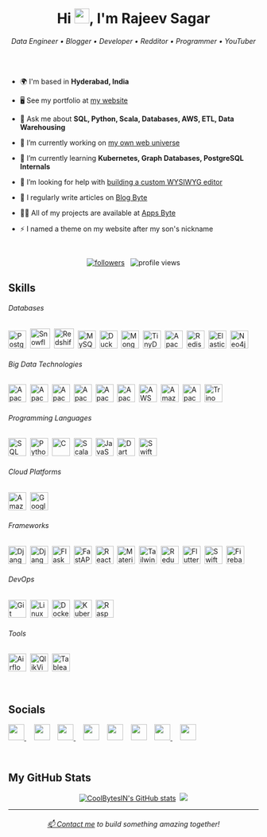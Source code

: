 <h1 align="center">
    Hi <img src="https://user-images.githubusercontent.com/18350557/176309783-0785949b-9127-417c-8b55-ab5a4333674e.gif" alt="" style="height: 30px; width: 30px;">, I'm Rajeev Sagar
</h1>

<h6 align="center">
    Data Engineer • Blogger • Developer • Redditor • Programmer • YouTuber
</h6>

<br>

- 🌍 I'm based in **Hyderabad, India**

- 🖥️ See my portfolio at [my website](https://coolbytes.in/rajeev)

- 💬 Ask me about **SQL, Python, Scala, Databases, AWS, ETL, Data Warehousing**

- 🔭 I’m currently working on [my own web universe](https://coolbytes.in)

- 🧠 I’m currently learning **Kubernetes, Graph Databases, PostgreSQL Internals**

- 🤝 I’m looking for help with [building a custom WYSIWYG editor](https://www.npmjs.com/package/react-mui-editor)

- 📝 I regularly write articles on [Blog Byte](https://blog.coolbytes.in)

- 👨‍💻 All of my projects are available at [Apps Byte](https://apps.coolbytes.in)

- ⚡ I named a theme on my website after my son's nickname

<br>

<p align="center">
    <a href="https://www.github.com/CoolBytesIN" target="_blank" rel="noreferrer">
        <img src="https://img.shields.io/github/followers/CoolBytesIN?logo=github&style=for-the-badge&color=0891b2&labelColor=22272e" alt="followers" /></a>
    &nbsp;
    <img src="https://komarev.com/ghpvc/?username=coolbytesin&label=Profile%20views&style=for-the-badge&color=0891b2&labelColor=22272e"
        alt="profile views" />
</p>

<h2>Skills</h2>

###### Databases

<p align="left">
    <a href="https://www.postgresql.org/" target="_blank" rel="noreferrer">
        <img src="https://api.coolbytes.in/media/handle/view/image/174/" width="36" height="36" alt="PostgreSQL" /></a>&nbsp;
    <a href="https://www.snowflake.com/en/" target="_blank" rel="noreferrer">
        <img src="https://api.coolbytes.in/media/handle/view/image/176/" width="40" height="40" alt="Snowflake" /></a>&nbsp;
    <a href="https://aws.amazon.com/redshift/" target="_blank" rel="noreferrer">
        <img src="https://api.coolbytes.in/media/handle/view/image/175/" width="40" height="40" alt="Redshift" /></a>&nbsp;
    <a href="https://www.mysql.com/" target="_blank" rel="noreferrer">
        <img src="https://api.coolbytes.in/media/handle/view/image/173/" width="36" height="36" alt="MySQL" /></a>&nbsp;
    <a href="https://duckdb.org" target="_blank" rel="noreferrer">
        <img src="https://api.coolbytes.in/media/handle/view/image/266/" width="36" height="36" alt="DuckDB" /></a>&nbsp;
    <a href="https://www.mongodb.com/" target="_blank" rel="noreferrer">
        <img src="https://api.coolbytes.in/media/handle/view/image/177/" width="36" height="36" alt="MongoDB" /></a>&nbsp;
    <a href="https://tinydb.readthedocs.io/en/latest/" target="_blank" rel="noreferrer">
        <img src="https://api.coolbytes.in/media/handle/view/image/267/" width="36" height="36" alt="TinyDB" /></a>&nbsp;
    <a href="https://cassandra.apache.org/" target="_blank" rel="noreferrer">
        <img src="https://api.coolbytes.in/media/handle/view/image/255/" alt="Apache Cassandra" width="36" height="36"/></a>&nbsp;
    <a href="https://redis.io" target="_blank" rel="noreferrer">
        <img src="https://api.coolbytes.in/media/handle/view/image/179/" alt="Redis" width="36" height="36"/></a>&nbsp;
    <a href="https://www.elastic.co" target="_blank" rel="noreferrer">
        <img src="https://api.coolbytes.in/media/handle/view/image/256/" alt="Elastic Search" width="36" height="36"/></a>&nbsp;
    <a href="https://neo4j.com" target="_blank" rel="noreferrer">
        <img src="https://api.coolbytes.in/media/handle/view/image/192/" alt="Neo4j" width="36" height="36"/></a>&nbsp;
</p>

###### Big Data Technologies

<p align="left">
    <a href="https://hadoop.apache.org" target="_blank" rel="noreferrer">
        <img src="https://api.coolbytes.in/media/handle/view/image/181/" width="36" height="36" alt="Apache Hadoop" /></a>&nbsp;
    <a href="https://spark.apache.org" target="_blank" rel="noreferrer">
        <img src="https://api.coolbytes.in/media/handle/view/image/182/" width="36" height="36" alt="Apache Spark" /></a>&nbsp;
    <a href="https://hive.apache.org" target="_blank" rel="noreferrer">
        <img src="https://api.coolbytes.in/media/handle/view/image/257/" width="36" height="36" alt="Apache Hive" /></a>&nbsp;
    <a href="https://iceberg.apache.org" target="_blank" rel="noreferrer">
        <img src="https://api.coolbytes.in/media/handle/view/image/268/" width="36" height="36" alt="Apache Iceberg" /></a>&nbsp;
    <a href="https://hudi.apache.org" target="_blank" rel="noreferrer">
        <img src="https://api.coolbytes.in/media/handle/view/image/215/" width="36" height="36" alt="Apache Hudi" /></a>&nbsp;
    <a href="https://hbase.apache.org" target="_blank" rel="noreferrer">
        <img src="https://api.coolbytes.in/media/handle/view/image/265/" width="36" height="36" alt="Apache HBase" /></a>&nbsp;
    <a href="https://aws.amazon.com/glue/" target="_blank" rel="noreferrer">
        <img src="https://api.coolbytes.in/media/handle/view/image/264/" width="36" height="36" alt="AWS Glue" /></a>&nbsp;
    <a href="https://aws.amazon.com/emr/" target="_blank" rel="noreferrer">
        <img src="https://api.coolbytes.in/media/handle/view/image/263/" width="36" height="36" alt="Amazon EMR" /></a>&nbsp;
    <a href="https://kafka.apache.org" target="_blank" rel="noreferrer">
        <img src="https://api.coolbytes.in/media/handle/view/image/238/" width="36" height="36" alt="Apache Kafka" /></a>&nbsp;
    <a href="https://trino.io" target="_blank" rel="noreferrer">
        <img src="https://api.coolbytes.in/media/handle/view/image/269/" width="36" height="36" alt="Trino" /></a>&nbsp;
</p>

###### Programming Languages

<p align="left">
    <a href="https://en.wikipedia.org/wiki/SQL" target="_blank" rel="noreferrer">
        <img src="https://api.coolbytes.in/media/handle/view/image/168/" width="36" height="36" alt="SQL" /></a>&nbsp;
    <a href="https://www.python.org" target="_blank" rel="noreferrer">
        <img src="https://api.coolbytes.in/media/handle/view/image/172/" width="36" height="36" alt="Python" /></a>&nbsp;
    <a href="https://learn.microsoft.com/en-us/cpp/c-language/" target="_blank" rel="noreferrer">
        <img src="https://api.coolbytes.in/media/handle/view/image/243/" width="36" height="36" alt="C" /></a>&nbsp;
    <a href="https://www.scala-lang.org" target="_blank" rel="noreferrer">
        <img src="https://api.coolbytes.in/media/handle/view/image/171/" width="36" height="36" alt="Scala" /></a>&nbsp;
    <a href="https://en.wikipedia.org/wiki/JavaScript" target="_blank" rel="noreferrer">
        <img src="https://api.coolbytes.in/media/handle/view/image/170/" width="36" height="36" alt="JavaScript" /></a>&nbsp;
    <a href="https://dart.dev/" target="_blank" rel="noreferrer">
        <img src="https://api.coolbytes.in/media/handle/view/image/246/" width="36" height="36" alt="Dart" /></a>&nbsp;
    <a href="https://developer.apple.com/swift/" target="_blank" rel="noreferrer">
        <img src="https://api.coolbytes.in/media/handle/view/image/244/" width="36" height="36" alt="Swift" /></a>&nbsp;
</p>

###### Cloud Platforms

<p align="left">
    <a href="https://aws.amazon.com/" target="_blank" rel="noreferrer">
        <img src="https://api.coolbytes.in/media/handle/view/image/239/" width="36" height="36" alt="Amazon Web Services" /></a>&nbsp;
    <a href="https://cloud.google.com/" target="_blank" rel="noreferrer">
        <img src="https://api.coolbytes.in/media/handle/view/image/242/" width="36" height="36" alt="Google Cloud Platform" /></a>&nbsp;
</p>

###### Frameworks

<p align="left">
    <a href="https://www.djangoproject.com" target="_blank" rel="noreferrer">
        <img src="https://api.coolbytes.in/media/handle/view/image/185/" width="36" height="36" alt="Django" /></a>&nbsp;
    <a href="https://www.django-rest-framework.org" target="_blank" rel="noreferrer">
        <img src="https://api.coolbytes.in/media/handle/view/image/282/" width="36" height="36" alt="Django Rest Framework" /></a>&nbsp;
    <a href="https://flask.palletsprojects.com/en/" target="_blank" rel="noreferrer">
        <img src="https://api.coolbytes.in/media/handle/view/image/186/" width="36" height="36" alt="Flask" /></a>&nbsp;
    <a href="https://fastapi.tiangolo.com/" target="_blank" rel="noreferrer">
        <img src="https://api.coolbytes.in/media/handle/view/image/251/" width="36" height="36" alt="FastAPI" /></a>&nbsp;
    <a href="https://react.dev" target="_blank" rel="noreferrer">
        <img src="https://api.coolbytes.in/media/handle/view/image/184/" width="36" height="36" alt="React" /></a>&nbsp;
    <a href="https://mui.com/" target="_blank" rel="noreferrer">
        <img src="https://api.coolbytes.in/media/handle/view/image/253/" width="36" height="36" alt="Material UI" /></a>&nbsp;
    <a href="https://tailwindcss.com/" target="_blank" rel="noreferrer">
        <img src="https://api.coolbytes.in/media/handle/view/image/250/" width="36" height="36" alt="Tailwind CSS" /></a>&nbsp;
    <a href="https://redux.js.org/" target="_blank" rel="noreferrer">
        <img src="https://api.coolbytes.in/media/handle/view/image/252/" width="36" height="36" alt="Redux" /></a>&nbsp;
    <a href="https://flutter.dev/" target="_blank" rel="noreferrer">
        <img src="https://api.coolbytes.in/media/handle/view/image/247/" width="36" height="36" alt="Flutter" /></a>&nbsp;
    <a href="https://developer.apple.com/xcode/swiftui/" target="_blank" rel="noreferrer">
        <img src="https://api.coolbytes.in/media/handle/view/image/245/" width="36" height="36" alt="SwiftUI" /></a>&nbsp;
    <a href="https://firebase.google.com/" target="_blank" rel="noreferrer">
        <img src="https://api.coolbytes.in/media/handle/view/image/254/" width="36" height="36" alt="Firebase" /></a>&nbsp;
</p>

###### DevOps

<p align="left">
    <a href="https://git-scm.com/" target="_blank" rel="noreferrer">
        <img src="https://api.coolbytes.in/media/handle/view/image/259/" width="36" height="36" alt="Git" /></a>&nbsp;
    <a href="https://www.linux.org/" target="_blank" rel="noreferrer">
        <img src="https://api.coolbytes.in/media/handle/view/image/258/" width="36" height="36" alt="Linux" /></a>&nbsp;
    <a href="https://www.docker.com/" target="_blank" rel="noreferrer">
        <img src="https://api.coolbytes.in/media/handle/view/image/260/" width="36" height="36" alt="Docker" /></a>&nbsp;
    <a href="https://kubernetes.io/" target="_blank" rel="noreferrer">
        <img src="https://api.coolbytes.in/media/handle/view/image/261/" width="36" height="36" alt="Kubernetes" /></a>&nbsp;
    <a href="https://www.raspberrypi.org/" target="_blank" rel="noreferrer">
        <img src="https://api.coolbytes.in/media/handle/view/image/262/" width="36" height="36" alt="Raspberry Pi" /></a>&nbsp;
</p>

###### Tools

<p align="left">
    <a href="https://airflow.apache.org" target="_blank" rel="noreferrer">
        <img src="https://api.coolbytes.in/media/handle/view/image/183/" width="36" height="36" alt="Airflow" /></a>&nbsp;
    <a href="https://www.qlik.com/us/products/qlikview" target="_blank" rel="noreferrer">
        <img src="https://api.coolbytes.in/media/handle/view/image/241/" width="36" height="36" alt="QlikView" /></a>&nbsp;
    <a href="https://www.tableau.com" target="_blank" rel="noreferrer">
        <img src="https://api.coolbytes.in/media/handle/view/image/240/" width="36" height="36" alt="Tableau" /></a>&nbsp;
</p>

<br>

<h2>Socials</h2>

<p align="left">
    <a href="https://www.github.com/CoolBytesIN" target="_blank" rel="noreferrer">
        <picture>
            <source media="(prefers-color-scheme: dark)" srcset="https://raw.githubusercontent.com/danielcranney/readme-generator/main/public/icons/socials/github-dark.svg" />
            <source media="(prefers-color-scheme: light)" srcset="https://raw.githubusercontent.com/danielcranney/readme-generator/main/public/icons/socials/github.svg" />
            <img src="https://raw.githubusercontent.com/danielcranney/readme-generator/main/public/icons/socials/github.svg" width="32" height="32" />
        </picture></a>&nbsp;
    &nbsp;
    <a href="https://www.linkedin.com/in/rajiv-sagar-2a6254209" target="_blank" rel="noreferrer">
        <img src="https://raw.githubusercontent.com/danielcranney/readme-generator/main/public/icons/socials/linkedin.svg" width="32" height="32" /></a>&nbsp;
    &nbsp;
    <a href="https://www.x.com/CoolBytesIN" target="_blank" rel="noreferrer">
        <picture>
            <source media="(prefers-color-scheme: dark)" srcset="https://raw.githubusercontent.com/danielcranney/readme-generator/main/public/icons/socials/twitter-dark.svg" />
            <source media="(prefers-color-scheme: light)" srcset="https://raw.githubusercontent.com/danielcranney/readme-generator/main/public/icons/socials/twitter.svg" />
            <img src="https://raw.githubusercontent.com/danielcranney/readme-generator/main/public/icons/socials/twitter.svg" width="32" height="32" />
        </picture></a>&nbsp;
    &nbsp;
    <a href="https://www.youtube.com/@coolbytes" target="_blank" rel="noreferrer">
        <img src="https://raw.githubusercontent.com/danielcranney/readme-generator/main/public/icons/socials/youtube.svg" width="32" height="32" /></a>&nbsp;
    &nbsp;
    <a href="https://www.facebook.com/coolbytes.india" target="_blank" rel="noreferrer">
        <img src="https://raw.githubusercontent.com/danielcranney/readme-generator/main/public/icons/socials/facebook.svg" width="32" height="32" /></a>&nbsp;
    &nbsp;
    <a href="https://www.instagram.com/coolbytes.india" target="_blank" rel="noreferrer">
        <img src="https://raw.githubusercontent.com/danielcranney/readme-generator/main/public/icons/socials/instagram.svg" width="32" height="32" /></a>&nbsp;
    &nbsp;
    <a href="https://www.threads.net/@coolbytes.india" target="_blank" rel="noreferrer">
        <picture>
            <source media="(prefers-color-scheme: dark)" srcset="https://raw.githubusercontent.com/danielcranney/readme-generator/main/public/icons/socials/threads-dark.svg" />
            <source media="(prefers-color-scheme: light)" srcset="https://raw.githubusercontent.com/danielcranney/readme-generator/main/public/icons/socials/threads.svg" />
            <img src="https://raw.githubusercontent.com/danielcranney/readme-generator/main/public/icons/socials/threads.svg" width="32" height="32" />
        </picture></a>&nbsp;
    &nbsp;
    <a href="https://www.stackoverflow.com/users/18125621" target="_blank" rel="noreferrer">
        <img src="https://raw.githubusercontent.com/rahuldkjain/github-profile-readme-generator/master/src/images/icons/Social/stack-overflow.svg" width="32" height="32" /></a> 
</p>

<br>

<h2>My GitHub Stats</h2>

<p align="center">
    <a href="https://www.github.com/CoolBytesIN"><img src="https://github-readme-stats.vercel.app/api?username=CoolBytesIN&show_icons=true&hide=&count_private=true&title_color=0891b2&text_color=ffffff&icon_color=0891b2&bg_color=22272e&hide_border=true&show_icons=true" alt="CoolBytesIN's GitHub stats" /></a>&nbsp;
    <a href="https://www.github.com/CoolBytesIN"><img src="https://github-readme-streak-stats.herokuapp.com/?user=CoolBytesIN&stroke=ffffff&background=22272e&ring=0891b2&fire=0891b2&currStreakNum=ffffff&currStreakLabel=0891b2&sideNums=ffffff&sideLabels=ffffff&dates=ffffff&hide_border=true" /></a>
<!--     <a href="https://github.com/CoolBytesIN" align="left"><img src="https://github-readme-stats.vercel.app/api/top-langs/?username=CoolBytesIN&langs_count=10&title_color=0891b2&text_color=ffffff&icon_color=0891b2&bg_color=22272e&hide_border=true&locale=en&custom_title=Top%20%Languages" alt="Top Languages" /></a> -->
</p>

---

<h6 align="center">
    <i><a href="mailto:crowns.atoll-0t@icloud.com">📫 Contact me</a> to build something amazing together!</i>
</h6>

